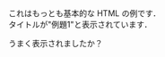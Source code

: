 <html>
<head><title>例題1</title></head>
<body>
これはもっとも基本的な HTML の例です．<br>
タイトルが"例題1"と表示されています．<p>
うまく表示されましたか？
</body>
</html>
